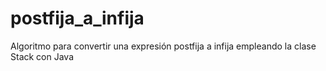 # postfija_a_infija
Algoritmo para convertir una expresión postfija a infija empleando la clase Stack con Java
